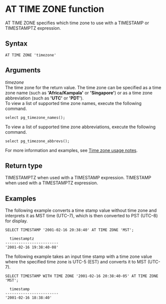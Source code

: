 # AT TIME ZONE function<a name="r_AT_TIME_ZONE"></a>

AT TIME ZONE specifies which time zone to use with a TIMESTAMP or TIMESTAMPTZ expression\.

## Syntax<a name="r_AT_TIME_ZONE-syntax"></a>

```
AT TIME ZONE 'timezone'
```

## Arguments<a name="r_AT_TIME_ZONE-arguments"></a>

*timezone*  
The time zone for the return value\. The time zone can be specified as a time zone name \(such as **'Africa/Kampala'** or **'Singapore'**\) or as a time zone abbreviation \(such as **'UTC'** or **'PDT'**\)\.   
To view a list of supported time zone names, execute the following command\.   

```
select pg_timezone_names();
```
 To view a list of supported time zone abbreviations, execute the following command\.   

```
select pg_timezone_abbrevs();
```
 For more information and examples, see [Time zone usage notes](CONVERT_TIMEZONE.md#CONVERT_TIMEZONE-usage-notes)\.

## Return type<a name="r_AT_TIME_ZONE-return-type"></a>

TIMESTAMPTZ when used with a TIMESTAMP expression\. TIMESTAMP when used with a TIMESTAMPTZ expression\. 

## Examples<a name="r_AT_TIME_ZONE-examples"></a>

The following example converts a time stamp value without time zone and interprets it as MST time \(UTC–7\), which is then converted to PST \(UTC–8\) for display\.

```
SELECT TIMESTAMP '2001-02-16 20:38:40' AT TIME ZONE 'MST';

  timestamptz 
------------------------
'2001-02-16 19:38:40-08'
```

The following example takes an input time stamp with a time zone value where the specified time zone is UTC\-5 \(EST\) and converts it to MST \(UTC\-7\)\. 

```
SELECT TIMESTAMP WITH TIME ZONE '2001-02-16 20:38:40-05' AT TIME ZONE 'MST';

  timestamp
------------------------
'2001-02-16 18:38:40'
```